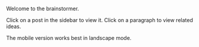 Welcome to the brainstormer.

Click on a post in the sidebar to view it. Click on a paragraph to view related ideas.

The mobile version works best in landscape mode.
